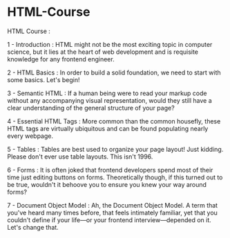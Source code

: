 # HTML-Course
HTML Course :

  1 - Introduction : 
  HTML might not be the most exciting topic in computer science,
  but it lies at the heart of web development and is requisite knowledge for any frontend engineer.
  
  2 - HTML Basics : 
  In order to build a solid foundation, we need to start with some basics. Let's begin!
  
  3 - Semantic HTML : 
  If a human being were to read your markup code without any accompanying visual representation, 
  would they still have a clear understanding of the general structure of your page?
  
  4 - Essential HTML Tags : 
  More common than the common housefly,
  these HTML tags are virtually ubiquitous and can be found populating nearly every webpage.
  
  5 - Tables :
  Tables are best used to organize your page layout! 
  Just kidding. Please don't ever use table layouts. This isn't 1996.

  6 - Forms :
  It is often joked that frontend developers spend most of their time just editing buttons on forms. 
  Theoretically though, if this turned out to be true, wouldn't it behoove you to ensure you knew your way around forms?


  7 - Document Object Model :
  Ah, the Document Object Model. A term that you've heard many times before, that feels intimately familiar, yet that you couldn't define if your life—or your frontend interview—depended on it. Let's change that.
  
